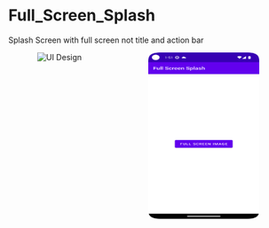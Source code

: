 # Full_Screen_Splash
Splash Screen with full screen not title and action bar

<div style="display: flex; flex-wrap: wrap; justify-content: center;">
    <img src="/images/ss_one.png" alt="UI Design" style="width: 200px; height: 300px;">
    <img src="/images/ss_two.png" alt="UI Design" style="width: 200px; height: 300px;">
</div>
